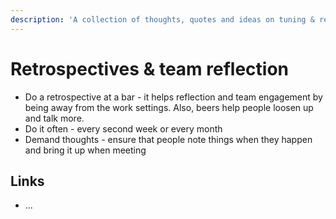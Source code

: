 ```yaml
---
description: 'A collection of thoughts, quotes and ideas on tuning & reflecting the team'
---
```


# Retrospectives & team reflection

* Do a retrospective at a bar - it helps reflection and team engagement by being away from the work settings. Also, beers help people loosen up and talk more.
* Do it often - every second week or every month
* Demand thoughts - ensure that people note things when they happen and bring it up when meeting

## Links

* ...

